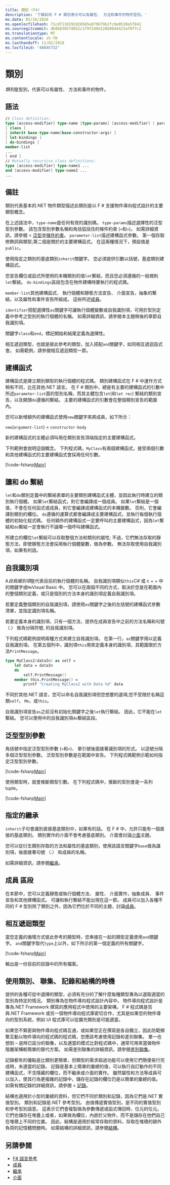 ```yaml
---
title: 類別 (F#)
description: '了解如何 F # 類別表示可以有屬性、 方法和事件的物件型別。'
ms.date: 05/16/2016
ms.openlocfilehash: 71cd713d192d28565e879b79b2fc9e0530e5f841
ms.sourcegitcommit: db8b83057d052c1f9f249d128b08d4423af0f7c2
ms.translationtype: MT
ms.contentlocale: zh-TW
ms.lasthandoff: 11/02/2018
ms.locfileid: "48845732"
---
```

# <a name="classes"></a>類別

*類別*是型別，代表可以有屬性、 方法和事件的物件。

## <a name="syntax"></a>語法

```fsharp
// Class definition:
type [access-modifier] type-name [type-params] [access-modifier] ( parameter-list ) [ as identifier ] =
[ class ]
[ inherit base-type-name(base-constructor-args) ]
[ let-bindings ]
[ do-bindings ]
member-list
...
[ end ]
// Mutually recursive class definitions:
type [access-modifier] type-name1 ...
and [access-modifier] type-name2 ...
...
```

## <a name="remarks"></a>備註

類別代表基本的.NET 物件類型描述此類別是以 F # 支援物件導向程式設計的主要類型概念。

在上述語法中，`type-name`是任何有效的識別碼。 `type-params`描述選擇性的泛型型別參數。 該包含型別參數名稱和角括弧括住的條件約束 (`<`和`>`)。 如需詳細資訊，請參閱 <<c0> [ 泛型](generics/index.md)並[條件約束](generics/constraints.md)。 `parameter-list`描述建構函式參數。 第一個存取修飾詞與類型;第二個是關於的主要建構函式。 在這兩種情況下，預設值是`public`。

使用指定之類別的基底類別`inherit`關鍵字。 您必須提供引數以括號，基底類別建構函式。

您宣告欄位或函式所使用的本機類別的值`let`繫結，而且您必須遵循的一般規則`let`繫結。 `do-bindings`區段包含在物件建構時要執行的程式碼。

`member-list`其他建構函式、 執行個體和靜態方法宣告、 介面宣告，抽象的繫結，以及屬性和事件宣告所組成。 這些所述[成員](members/index.md)。

`identifier`搭配選擇性`as`關鍵字可讓執行個體變數或自我識別項，可用於型別定義中參考之型別的執行個體的名稱。 如需詳細資訊，請參閱本主題稍後的章節自我識別項。

關鍵字`class`和`end`，標記開始和結尾定義為選擇性。

相互遞迴類型，也就是彼此參考的類型，加入搭配`and`關鍵字，如同相互遞迴函式會。 如需範例，請參閱相互遞迴類型一節。

## <a name="constructors"></a>建構函式

建構函式是建立類別類型的執行個體的程式碼。 類別建構函式在 F # 中運作方式稍有不同，比在其他.NET 語言。 在 F # 類別中，總是有主要的建構函式的引數中所述`parameter-list`面的型別名稱，而其主體包含`let`(和`let rec`) 繫結的類別宣告，以及開頭`do`遵循的繫結。 主要的建構函式的引數會在整個類別宣告的範圍內。

您可以新增額外的建構函式使用`new`關鍵字來將成員，如下所示：

`new`(`argument-list`) = `constructor-body`

新的建構函式的主體必須叫用在類別宣告頂端指定的主要建構函式。

下列範例會說明這個概念。 下列程式碼，`MyClass`有兩個建構函式，接受兩個引數和其他建構函式的主要建構函式會採用任何引數。

[!code-fsharp[Main](../../../samples/snippets/fsharp/lang-ref-1/snippet2401.fs)]

## <a name="let-and-do-bindings"></a>讓和 do 繫結

`let`和`do`類別定義中的繫結表單的主要類別建構函式主體，並因此執行時建立的類別執行個體。 如果`let`繫結函式，則它會編譯成一個成員。 如果`let`繫結是一個值，不會在任何函式或成員，則它會編譯成建構函式的本機變數。 否則，它會編譯到類別的欄位。 `do`遵循的運算式都會編譯成主要建構函式，並執行每個執行個體的初始化程式碼。 任何額外的建構函式一定要呼叫的主要建構函式，因為`let`繫結和`do`繫結一定會執行不論哪一個呼叫建構函式。

所建立的欄位`let`繫結可以存取整個方法和類別的屬性; 不過，它們無法存取的靜態方法，即使靜態方法會採用執行個體變數，做為參數。 無法存取使用自我識別項，如果有的話。

## <a name="self-identifiers"></a>自我識別項

A*自我識別項*是代表目前的執行個體的名稱。 自我識別項類似`this`C# 或 c + + 中的關鍵字或`Me`Visual Basic 中。 您可以在兩個不同的方式，取決於您是在範圍內的整個類別定義，或只是個別的方法本身的識別項定義自我識別項。

若要定義整個類別的自我識別項，請使用`as`關鍵字之後的左括號的建構函式參數清單，並指定識別項名稱。

若要定義本身的識別項，只有一個方法，提供在成員宣告中之前的方法名稱和句號 （.） 做為分隔符號, 的自我識別項。

下列程式碼範例說明兩種方式來建立自我識別項。 在第一行，`as`關鍵字用以定義自我識別項。 在第五個列中，識別項`this`用來定義本身的識別項，其範圍限於方法`PrintMessage`。

```fsharp
type MyClass2(dataIn) as self =
    let data = dataIn
    do
        self.PrintMessage()
    member this.PrintMessage() =
        printf "Creating MyClass2 with Data %d" data
```

不同於其他.NET 語言，您可以命名自我識別項但您想要的選項;您不受限於名稱這類`self`， `Me`，或`this`。

自我識別項宣告`as`之前沒有初始化關鍵字之後`let`執行繫結。 因此，它不能在`let`繫結。 您可以使用中的自我識別項`do`繫結區段。

## <a name="generic-type-parameters"></a>泛型型別參數

角括號中指定泛型型別參數 (`<`和`>`)、 單引號後面接著識別項的形式。 以逗號分隔多個泛型型別參數。 泛型型別參數是在範圍中宣告。 下列程式碼範例示範如何指定泛型型別參數。

[!code-fsharp[Main](../../../samples/snippets/fsharp/lang-ref-1/snippet2403.fs)]

使用類型時，就會推斷類型引數。 在下列程式碼中，推斷的型別會是一系列 tuple。

[!code-fsharp[Main](../../../samples/snippets/fsharp/lang-ref-1/snippet24031.fs)]

## <a name="specifying-inheritance"></a>指定的繼承

`inherit`子句會識別直接基底類別中，如果有的話。 在 F # 中，允許只能有一個直接的基底類別。 類別實作的介面不會考慮基底類別。 介面會討論[介面](Interfaces.md)主題。

您可以從衍生類別存取的方法和屬性的基底類別，使用該語言關鍵字`base`做為識別項，後面接著句號 （.） 和成員的名稱。

如需詳細資訊，請參閱[繼承](inheritance.md)。

## <a name="members-section"></a>成員 區段

在本節中，您可以定義靜態或執行個體方法、 屬性、 介面實作，抽象成員、 事件宣告和其他建構函式。 可讓和執行繫結不能出現在這一節。 成員可以加入各種不同的 F # 型別除了類別之外，因為它們位於不同的主題，討論[成員](members/index.md)。

## <a name="mutually-recursive-types"></a>相互遞迴類型

當您定義的循環方式彼此參考的類型時，您串接在一起的類型定義使用`and`關鍵字。 `and`關鍵字取代`type`上以外，如下所示的第一個定義的所有關鍵字。

[!code-fsharp[Main](../../../samples/snippets/fsharp/lang-ref-1/snippet2404.fs)]

輸出是一份目前的目錄中的所有檔案。

## <a name="when-to-use-classes-unions-records-and-structures"></a>使用類別、 聯集、 記錄和結構的時機

提供的各種可從中選擇的類型，必須有充分的了解什麼每種類型專為以選取適當的型別為特定的情況。 類別專為在物件導向程式設計內容中。 物件導向程式設計是專為.NET Framework 撰寫的應用程式中使用的主要架構。 F # 程式碼是否與.NET Framework 或另一個物件導向程式庫密切合作，尤其是如果您的物件導向的型別系統，例如 UI 程式庫可以從擴充類別是可能適當。

如果您不緊密與物件導向程式碼互通，或如果您正在撰寫是各自獨立，因此防範頻繁互動以物件導向的程式碼的程式碼，您應該考慮使用記錄和差別聯集。 單一也想到 – 逾時已區分的聯集，以及適當的模式比對程式碼中，通常可用來當做物件階層架構較簡單的替代方案。 如需差別聯集的詳細資訊，請參閱[差別聯集](discriminated-unions.md)。

記錄都有的優點是比類別更簡單，但類型的需求超過功能可以使用它們簡便易行完成時，未適當的記錄。 記錄是基本上簡單的彙總的值，可以執行自訂動作的不同建構函式，不含隱藏的欄位，而不繼承或介面的實作。 雖然屬性和方法等成員可以加入，使其行為更複雜的記錄中，儲存在記錄的欄位仍是以簡單的彙總的值。 如需有關記錄的詳細資訊，請參閱 <<c0> [ 記錄](records.md)。

結構也適用於小型的彙總的資料，但它們不同於類別和記錄，因為它們是.NET 實值型別。 類別和記錄是.NET 參考型別。 由值傳遞實值型別，是不同的實值型別和參考型別語意。 這表示它們會複製做為參數傳遞或函式傳回時，位元的位元。 它們也儲存在堆疊上或者，如果做為欄位，內嵌於父物件，而不是儲存在他們自己在堆積上不同的位置。 因此，結構是適用於經常存取的資料，存取在堆積的額外負荷的記憶體問題時。 如需結構的詳細資訊，請參閱[結構](structures.md)。

## <a name="see-also"></a>另請參閱

- [F# 語言參考](index.md)
- [成員](members/index.md)
- [繼承](inheritance.md)
- [介面](interfaces.md)
